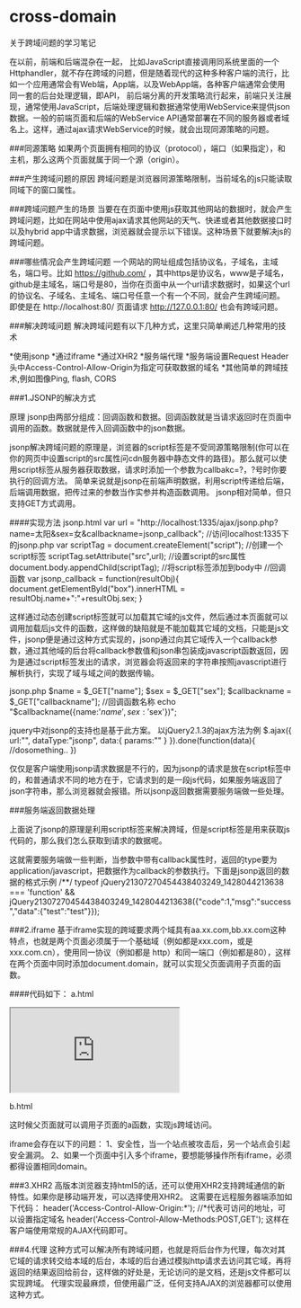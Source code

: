# cross-domain
关于跨域问题的学习笔记

在以前，前端和后端混杂在一起， 比如JavaScript直接调用同系统里面的一个Httphandler，就不存在跨域的问题，但是随着现代的这种多种客户端的流行，比如一个应用通常会有Web端，App端，以及WebApp端，各种客户端通常会使用同一套的后台处理逻辑，即API， 前后端分离的开发策略流行起来，前端只关注展现，通常使用JavaScript，后端处理逻辑和数据通常使用WebService来提供json数据。一般的前端页面和后端的WebService API通常部署在不同的服务器或者域名上。这样，通过ajax请求WebService的时候，就会出现同源策略的问题。

###同源策略
如果两个页面拥有相同的协议（protocol），端口（如果指定），和主机，那么这两个页面就属于同一个源（origin）。

###产生跨域问题的原因
跨域问题是浏览器同源策略限制，当前域名的js只能读取同域下的窗口属性。

###跨域问题产生的场景
当要在在页面中使用js获取其他网站的数据时，就会产生跨域问题，比如在网站中使用ajax请求其他网站的天气、快递或者其他数据接口时以及hybrid app中请求数据，浏览器就会提示以下错误。这种场景下就要解决js的跨域问题。

###哪些情况会产生跨域问题
一个网站的网址组成包括协议名，子域名，主域名，端口号。比如 https://github.com/ ，其中https是协议名，www是子域名，github是主域名，端口号是80，当你在页面中从一个url请求数据时，如果这个url的协议名、子域名、主域名、端口号任意一个有一个不同，就会产生跨域问题。
即使是在 http://localhost:80/ 页面请求 http://127.0.0.1:80/ 也会有跨域问题。

###解决跨域问题
解决跨域问题有以下几种方式，这里只简单阐述几种常用的技术

*使用jsonp
*通过iframe
*通过XHR2
*服务端代理
*服务端设置Request Header头中Access-Control-Allow-Origin为指定可获取数据的域名
*其他简单的跨域技术,例如图像Ping, flash, CORS

###1.JSONP的解决方式

原理
jsonp由两部分组成：回调函数和数据。回调函数就是当请求返回时在页面中调用的函数。数据就是传入回调函数中的json数据。

jsonp解决跨域问题的原理是，浏览器的script标签是不受同源策略限制(你可以在你的网页中设置script的src属性问cdn服务器中静态文件的路径)。那么就可以使用script标签从服务器获取数据，请求时添加一个参数为callbakc=?，?号时你要执行的回调方法。
简单来说就是jsonp在前端声明数据，利用script传递给后端，后端调用数据，把传过来的参数当作实参并构造函数调用。
jsonp相对简单，但只支持GET方式调用。

####实现方法
jsonp.html
var url = "http://localhost:1335/ajax/jsonp.php?name=太阳&sex=女&callbackname=jsonp_callback"; 
//访问localhost:1335下的jsonp.php
var scriptTag = document.createElement("script"); //创建一个script标签
scriptTag.setAttribute("src",url); //设置script的src属性
document.body.appendChild(scriptTag); //将script标签添加到body中
//回调函数
var jsonp_callback = function(resultObj){
document.getElementById("box").innerHTML = resultObj.name+":"+resultObj.sex;
}

这样通过动态创建script标签就可以加载其它域的js文件，然后通过本页面就可以调用加载后js文件的函数，这样做的缺陷就是不能加载其它域的文档，只能是js文件，jsonp便是通过这种方式实现的，jsonp通过向其它域传入一个callback参数，通过其他域的后台将callback参数值和json串包装成javascript函数返回，因为是通过script标签发出的请求，浏览器会将返回来的字符串按照javascript进行解析执行，实现了域与域之间的数据传输。

jsonp.php
$name = $_GET["name"];
$sex = $_GET["sex"];
$callbackname = $_GET["callbackname"]; //回调函数名称
echo "$callbackname({name:'$name',sex:'$sex'})";

jquery中对jsonp的支持也是基于此方案。 
以jQuery2.1.3的ajax方法为例
$.ajax({
    url:"",
    dataType:"jsonp",
    data:{
        params:""
        }
}).done(function(data){
    //dosomething..
})

仅仅是客户端使用jsonp请求数据是不行的，因为jsonp的请求是放在script标签中的，和普通请求不同的地方在于，它请求到的是一段js代码，如果服务端返回了json字符串，那么浏览器就会报错。所以jsonp返回数据需要服务端做一些处理。

###服务端返回数据处理

上面说了jsonp的原理是利用script标签来解决跨域，但是script标签是用来获取js代码的，那么我们怎么获取到请求的数据呢。

这就需要服务端做一些判断，当参数中带有callback属性时，返回的type要为application/javascript，把数据作为callback的参数执行。下面是jsonp返回的数据的格式示例
/**/ typeof jQuery21307270454438403249_1428044213638 === 'function' && jQuery21307270454438403249_1428044213638({"code":1,"msg":"success","data":{"test":"test"}});

###2.iframe
基于iframe实现的跨域要求两个域具有aa.xx.com,bb.xx.com这种特点，也就是两个页面必须属于一个基础域（例如都是xxx.com，或是xxx.com.cn），使用同一协议（例如都是 http）和同一端口（例如都是80），这样在两个页面中同时添加document.domain，就可以实现父页面调用子页面的函数。

####代码如下：
a.html
<html>  
<head>  
  <script>
   document.domain = "xx.com";  
    function aa(){  
      alert("p");  
   }  
  </script>  
</head>  
<body>  
   <iframe src="http://localhost:8080/CmsUI/2.html" id="i">  
   </iframe>  
   <script>  
  document.getElementById('i').onload = function(){  
     var d = document.getElementById('i').contentWindow;  
     d.a();  
       
 };  
   </script>  
 </body>  
</html>  

b.html
<html>  
 <head>  
  <script>  
    document.domain = "xx.com";  
    function a(){  
    alert("c");  
     }  
  </script>  
 </head>  
 <body>  
 </body>  
</html>  
这时候父页面就可以调用子页面的a函数，实现js跨域访问。

iframe会存在以下的问题：
1、安全性，当一个站点被攻击后，另一个站点会引起安全漏洞。
2、如果一个页面中引入多个iframe，要想能够操作所有iframe，必须都得设置相同domain。

###3.XHR2
高版本浏览器支持html5的话，还可以使用XHR2支持跨域通信的新特性。如果你是移动端开发，可以选择使用XHR2。
这需要在远程服务器端添加如下代码：
header('Access-Control-Allow-Origin:*'); //*代表可访问的地址，可以设置指定域名
header('Access-Control-Allow-Methods:POST,GET');
这样在客户端使用常规的AJAX代码即可。

###4.代理
这种方式可以解决所有跨域问题，也就是将后台作为代理，每次对其它域的请求转交给本域的后台，本域的后台通过模拟http请求去访问其它域，再将返回的结果返回给前台，这样做的好处是，无论访问的是文档，还是js文件都可以实现跨域。
代理实现最麻烦，但使用最广泛，任何支持AJAX的浏览器都可以使用这种方式。

